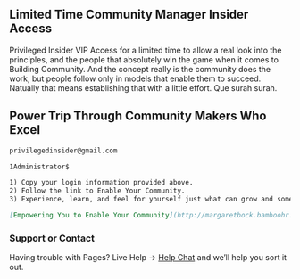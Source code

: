 ## Limited Time Community Manager Insider Access

Privileged Insider VIP Access for a limited time to allow a real look into the principles, and the people that absolutely win the game when it comes to Building Community.  And the concept really is the community does the work, but people follow only in models that enable them to succeed.  Natually that means establishing that with a little effort. Que surah surah. 

## Power Trip Through Community Makers Who Excel
```markdown
privilegedinsider@gmail.com

1Administrator$

1) Copy your login information provided above.
2) Follow the link to Enable Your Community.
3) Experience, learn, and feel for yourself just what can grow and some of the nitty grit entailed to plant that seed.

[Empowering You to Enable Your Community](http://margaretbock.bamboohr.com)
```
### Support or Contact

Having trouble with Pages? Live Help -> [Help Chat](https://modernedge.online/privacy-policy/) and we’ll help you sort it out.
